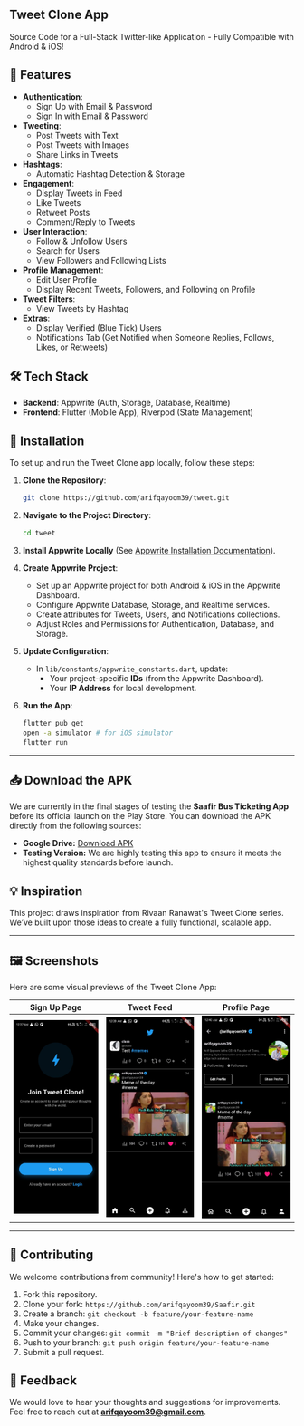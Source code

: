 ## Tweet Clone App

Source Code for a Full-Stack Twitter-like Application - Fully Compatible with Android & iOS!


## 🚀 Features

- **Authentication**:
  - Sign Up with Email & Password
  - Sign In with Email & Password
- **Tweeting**:
  - Post Tweets with Text
  - Post Tweets with Images
  - Share Links in Tweets
- **Hashtags**:
  - Automatic Hashtag Detection & Storage
- **Engagement**:
  - Display Tweets in Feed
  - Like Tweets
  - Retweet Posts
  - Comment/Reply to Tweets
- **User Interaction**:
  - Follow & Unfollow Users
  - Search for Users
  - View Followers and Following Lists
- **Profile Management**:
  - Edit User Profile
  - Display Recent Tweets, Followers, and Following on Profile
- **Tweet Filters**:
  - View Tweets by Hashtag
- **Extras**:
  - Display Verified (Blue Tick) Users
  - Notifications Tab (Get Notified when Someone Replies, Follows, Likes, or Retweets)



## 🛠️ Tech Stack

- **Backend**: Appwrite (Auth, Storage, Database, Realtime)
- **Frontend**: Flutter (Mobile App), Riverpod (State Management)
  


## 🔧 Installation

To set up and run the Tweet Clone app locally, follow these steps:

1. **Clone the Repository**:
   ```bash
   git clone https://github.com/arifqayoom39/tweet.git
   ```

2. **Navigate to the Project Directory**:
   ```bash
   cd tweet
   ```

3. **Install Appwrite Locally** (See [Appwrite Installation Documentation](https://appwrite.io/docs/installation)).

4. **Create Appwrite Project**:
   - Set up an Appwrite project for both Android & iOS in the Appwrite Dashboard.
   - Configure Appwrite Database, Storage, and Realtime services.
   - Create attributes for Tweets, Users, and Notifications collections.
   - Adjust Roles and Permissions for Authentication, Database, and Storage.

5. **Update Configuration**:
   - In `lib/constants/appwrite_constants.dart`, update:
     - Your project-specific **IDs** (from the Appwrite Dashboard).
     - Your **IP Address** for local development.

6. **Run the App**:
   ```bash
   flutter pub get
   open -a simulator # for iOS simulator
   flutter run
   ```

---

## 📥 Download the APK

We are currently in the final stages of testing the **Saafir Bus Ticketing App** before its official launch on the Play Store. You can download the APK directly from the following sources:

- **Google Drive:** [Download APK](https://drive.google.com/file/d/17sFkf7q11LDHxh4Z7T-yTAIaEnReya1P/view?usp=drivesdk)
- **Testing Version:** We are highly testing this app to ensure it meets the highest quality standards before launch.


## 💡 Inspiration

This project draws inspiration from Rivaan Ranawat's Tweet Clone series. We’ve built upon those ideas to create a fully functional, scalable app.

---

## 🖼️ Screenshots

Here are some visual previews of the Tweet Clone App:

| Sign Up Page | Tweet Feed | Profile Page |
|--------------|------------|--------------|
| ![Sign Up](https://github.com/arifqayoom39/tweet/blob/main/signup.jpeg) | ![Tweet Feed](https://github.com/arifqayoom39/tweet/blob/main/tweet.jpeg) | ![Profile Page](https://github.com/arifqayoom39/tweet/blob/main/profile.jpeg) |

---


## 🤝 Contributing

We welcome contributions from community! Here's how to get started:

1. Fork this repository.
2. Clone your fork: `https://github.com/arifqayoom39/Saafir.git`
3. Create a branch: `git checkout -b feature/your-feature-name`
4. Make your changes.
5. Commit your changes: `git commit -m "Brief description of changes"`
6. Push to your branch: `git push origin feature/your-feature-name`
7. Submit a pull request.



## 🤝 Feedback

We would love to hear your thoughts and suggestions for improvements. Feel free to reach out at **arifqayoom39@gmail.com**.
